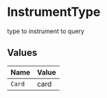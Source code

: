 # InstrumentType

type to instrument to query


## Values

| Name   | Value  |
| ------ | ------ |
| `Card` | card   |